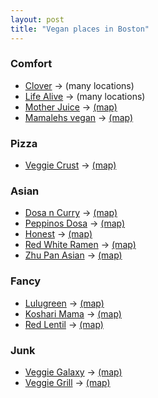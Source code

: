 ```yaml
---
layout: post
title: "Vegan places in Boston"
---
```


### Comfort
 - [Clover](https://www.cloverfoodlab.com/) $\rightarrow$ (many locations)
 - [Life Alive](https://www.lifealive.com/) $\rightarrow$ (many locations)
 - [Mother Juice](https://www.motherjuice.com/) $\rightarrow$ [(map)](https://maps.app.goo.gl/aDJHeSD42obvNuVK9)
 - [Mamalehs vegan](https://order.mamalehs.com/order/mamalehs-deli-kibitz-corner) $\rightarrow$ [(map)](https://maps.app.goo.gl/jF7YsfTQ1Cr12Nuw9)

### Pizza
 - [Veggie Crust](https://www.vegcrust.com/) $\rightarrow$ [(map)](https://maps.app.goo.gl/f3H7H3tUdnTDUQxR9)

### Asian
 - [Dosa n Curry](https://dosa-n-curry.com/) $\rightarrow$ [(map)](https://maps.app.goo.gl/fR23arBYnXm9a1Ee7)
 - [Peppinos Dosa](https://peppinosdosa.com/home) $\rightarrow$ [(map)](https://maps.app.goo.gl/gQaUAdcGKrYx5jit8)
 - [Honest](https://honestrestaurantsusa.com/) $\rightarrow$ [(map)](https://maps.app.goo.gl/F4Peu5CtBfKF9mMY8)
 - [Red White Ramen](https://www.redwhiteusa.com/) $\rightarrow$ [(map)](https://maps.app.goo.gl/J73vRFfiZNDuwYhd6)
 - [Zhu Pan Asian](http://zhuvegan.com/) $\rightarrow$ [(map)](https://maps.app.goo.gl/BvKKrbAu8EcXfojU7)

### Fancy
 - [Lulugreen](https://www.lulugreen.com/) $\rightarrow$ [(map)](https://maps.app.goo.gl/iWwNo8zBNyBeu7kv5)
 - [Koshari Mama](https://www.kosharimama.com/) $\rightarrow$ [(map)](https://maps.app.goo.gl/9gAUBLmeupXLvXsG9)
 - [Red Lentil](https://theredlentil.com/) $\rightarrow$ [(map)](https://maps.app.goo.gl/aE6aj1ZtjgXwRAhU8)

### Junk
 - [Veggie Galaxy](https://www.veggiegalaxy.com/) $\rightarrow$ [(map)](https://maps.app.goo.gl/e96WbW8tudug2xi68)
 - [Veggie Grill](https://www.veggiegrill.com/) $\rightarrow$ [(map)](https://maps.app.goo.gl/fFbesVCLK3Vi28597)
